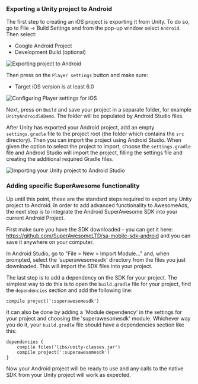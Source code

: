 ### Exporting a Unity project to Android

The first step to creating an iOS project is exporting it from Unity.
To do so, go to File -> Build Settings and from the pop-up window select `Android`. Then select:
  * Google Android Project
  * Development Build (optional)

![](img/export_android.png "Exporting project to Android")

Then press on the `Player settings` button and make sure:
  * Target iOS version is at least 6.0 

![](img/export_android2.png "Configuring Player settings for iOS")

Next, press on `Build` and save your project in a separate folder, for example `UnityAndroidSADemo`. The folder will be populated by Android Studio files.

After Unity has exported your Android project, add an empty `settings.gradle` file to the project root (the folder which contains the `src` directory). Then you can import the project using Android Studio. When given the option to select the project to import, choose the `settings.gradle` file and Android Studio will import the project, filling the settings file and creating the additional required Gradle files.

![](img/import_project.png "Importing your Unity project to Android Studio")

### Adding specific SuperAwesome functionality

Up until this point, these are the standard steps required to export any Unity project to Android.
In order to add advanced functionality to AwesomeAds, the next step is to integrate the Android SuperAwesome SDK into your current Android Project.

First make sure you have the SDK downloaded - you can get it here: https://github.com/SuperAwesomeLTD/sa-mobile-sdk-android and you can save it anywhere on your computer.

In Android Studio, go to "File > New > Import Module..." and, when prompted, select the 'superawesomesdk' directory from the files you just downloaded. This will import the SDK files into your project.

The last step is to add a dependency on the SDK for your project. The simplest way to do this is to open the `build.gradle` file for your project, find the `dependencies` section and add the following line:
```
compile project(':superawesomesdk')
```

It can also be done by adding a 'Module dependency' in the settings for your project and choosing the 'superawesomesdk' module. Whichever way you do it, your `build.gradle` file should have a dependencies section like this:
```
dependencies {
    compile files('libs/unity-classes.jar')
    compile project(':superawesomesdk')
}
```

Now your Android project will be ready to use and any calls to the native SDK from your Unity project will work as expected.